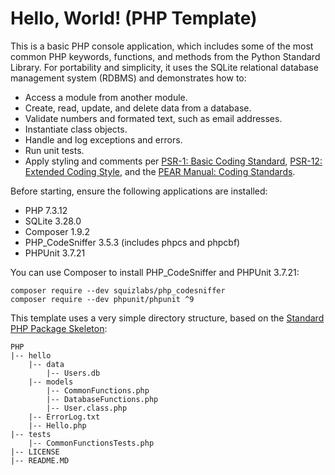 # Hello, World! (PHP Template)

This is a basic PHP console application, which includes some of the most common PHP keywords, functions, and methods from the Python Standard Library. For portability and simplicity, it uses the SQLite relational database management system (RDBMS) and demonstrates how to:

- Access a module from another module.
- Create, read, update, and delete data from a database.
- Validate numbers and formated text, such as email addresses.
- Instantiate class objects.
- Handle and log exceptions and errors.
- Run unit tests.
- Apply styling and comments per [PSR-1: Basic Coding Standard](https://www.php-fig.org/psr/psr-1/), [PSR-12: Extended Coding Style](https://www.php-fig.org/psr/psr-12/), and the [PEAR Manual: Coding Standards](https://pear.php.net/manual/en/standards.php).

Before starting, ensure the following applications are installed:

- PHP 7.3.12
- SQLite 3.28.0
- Composer 1.9.2
- PHP_CodeSniffer 3.5.3 (includes phpcs and phpcbf)
- PHPUnit 3.7.21

You can use Composer to install PHP_CodeSniffer and PHPUnit 3.7.21:

    composer require --dev squizlabs/php_codesniffer
    composer require --dev phpunit/phpunit ^9

This template uses a very simple directory structure, based on the [Standard PHP Package Skeleton](https://github.com/php-pds/skeleton):

    PHP
    |-- hello
        |-- data
            |-- Users.db
        |-- models
            |-- CommonFunctions.php
            |-- DatabaseFunctions.php
            |-- User.class.php
        |-- ErrorLog.txt
        |-- Hello.php
    |-- tests
        |-- CommonFunctionsTests.php
    |-- LICENSE
    |-- README.MD
